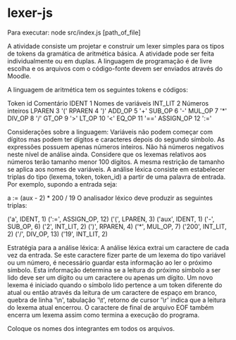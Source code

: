 # lexer-js

Para executar: node src/index.js [path_of_file]

A atividade consiste um projetar e construir um lexer simples para os tipos de tokens da gramática de aritmética básica. A atividade pode ser feita individualmente ou em duplas. A linguagem de programação é de livre escolha e os arquivos com o código-fonte devem ser enviados através do Moodle.

A linguagem de aritmética tem os seguintes tokens e códigos:

Token	id	Comentário
IDENT	1	Nomes de variáveis
INT_LIT	2	Números inteiros
LPAREN	3	'('
RPAREN	4	')'
ADD_OP	5	'+'
SUB_OP	6	'-'
MUL_OP	7	'*'
DIV_OP	8	'/'
GT_OP	9	'>'
LT_OP	10	'<'
EQ_OP	11	'=='
ASSIGN_OP	12	':='

Considerações sobre a linguagem:
Variáveis não podem começar com dígitos mas podem ter dígitos e caracteres depois do segundo símbolo.
As expressões possuem apenas números inteiros.
Não há números negativos neste nível de análise ainda.
Considere que os lexemas relativos aos números terão tamanho menor 100 dígitos. A mesma restrição de tamanho se aplica aos nomes de variáveis.
A análise léxica consiste em estabelecer triplas do tipo (lexema, token, token_id) a partir de uma palavra de entrada. Por exemplo, supondo a entrada seja:

a := (aux - 2) * 200 / 19
O analisador léxico deve produzir as seguintes triplas:

('a', IDENT, 1)
(':=', ASSIGN_OP, 12)
('(', LPAREN, 3)
('aux', IDENT, 1)
('-', SUB_OP, 6)
('2', INT_LIT, 2)
(')', RPAREN, 4)
('*', MUL_OP, 7)
('200', INT_LIT, 2)
('/', DIV_OP, 13)
('19', INT_LIT, 2)

Estratégia para a análise léxica:
A análise léxica extrai um caractere de cada vez da entrada.
Se este caractere fizer parte de um lexema do tipo variável ou um número, é necessário guardar esta informação ao ler o próximo símbolo.
Esta informação determina se a leitura do próximo símbolo a ser lido deve ser um dígito ou um caractere ou apenas um dígito.
Um novo lexema é iniciado quando o símbolo lido pertence a um token diferente do atual ou então através da leitura de um caractere de espaço em branco, quebra de linha '\n', tabulação '\t', retorno de cursor '\r'  indica que a leitura do lexema atual encerrou. O caractere de final de arquivo EOF também encerra um lexema assim como termina a execução do programa.

Coloque os nomes dos integrantes em todos os arquivos.
